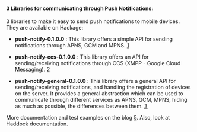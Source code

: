 #### 3 Libraries for communicating through Push Notifications: ####

3 libraries to make it easy to send push notifications to mobile devices. They are available on Hackage:

* **push-notify-0.1.0.0** : This library offers a simple API for sending notifications through APNS, GCM and MPNS. [1]

* **push-notify-ccs-0.1.0.0** : This library offers an API for sending/receiving notifications through CCS (XMPP - Google Cloud Messaging). [2]

* **push-notify-general-0.1.0.0** : This library offers a general API for sending/receiving notifications, and handling the registration of devices on the server. It provides a general abstraction which can be used to communicate through different services as APNS, GCM, MPNS, hiding as much as possible, the differences between them. [3]

More documentation and test examples on the blog [5]. Also, look at Haddock documentation.

[1]: http://hackage.haskell.org/package/push-notify-0.1.0.0
[2]: http://hackage.haskell.org/package/push-notify-ccs-0.1.0.0
[3]: http://hackage.haskell.org/package/push-notify-general
[5]: http://gsoc2013cwithmobiledevices.blogspot.com.ar
